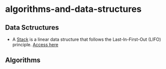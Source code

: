 # algorithms-and-data-structures

## Data Sctructures

* A [Stack](https://jonathangoveira.github.io/algorithms-and-data-structures/Data_Structures/Stacks/) is a linear data structure that follows the Last-In-First-Out (LIFO) principle. [Access here](https://jonathangoveira.github.io/algorithms-and-data-structures/Data_Structures/Stacks/)

## Algorithms